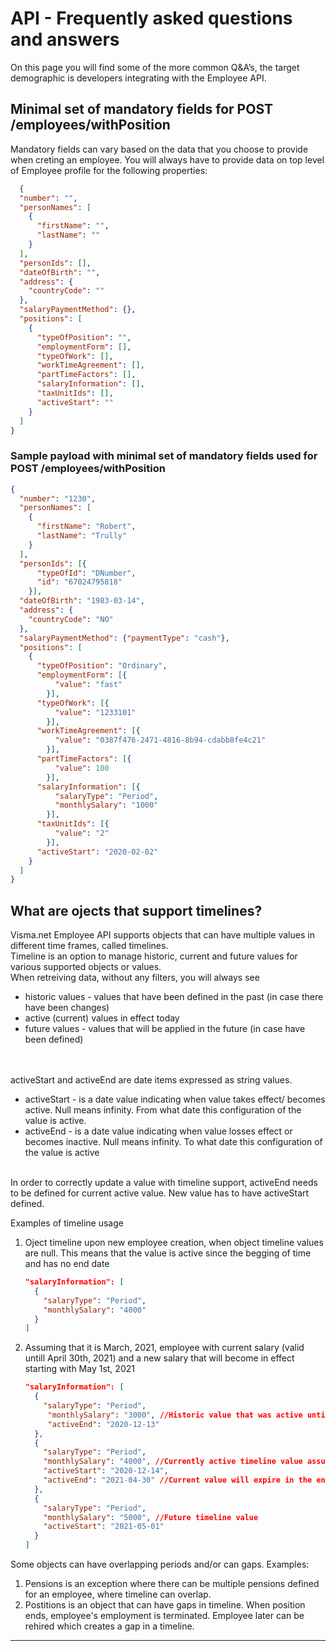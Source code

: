# API - Frequently asked questions and answers

On this page you will find some of the more common Q&A’s, the target demographic is developers integrating with the Employee API.

## Minimal set of mandatory fields for POST /employees/withPosition
Mandatory fields can vary based on the data that you choose to provide when creting an employee. 
You will always have to provide data on top level of Employee profile for the following properties:
```json
  {
  "number": "",
  "personNames": [
    {
      "firstName": "",
      "lastName": ""
    }
  ],
  "personIds": [],
  "dateOfBirth": "",
  "address": {
    "countryCode": ""
  },
  "salaryPaymentMethod": {},
  "positions": [
    {
      "typeOfPosition": "",
      "employmentForm": [],
      "typeOfWork": [],
      "workTimeAgreement": [],
      "partTimeFactors": [],
      "salaryInformation": [],
      "taxUnitIds": [],
      "activeStart": ""
    }
  ]
}
  ```

### Sample payload with minimal set of mandatory fields used for POST /employees/withPosition
```json
{
  "number": "1230",
  "personNames": [
    {
      "firstName": "Robert",
      "lastName": "Trully"
    }
  ],
  "personIds": [{
      "typeOfId": "DNumber",
      "id": "67024795818"
    }],
  "dateOfBirth": "1983-03-14",
  "address": {
    "countryCode": "NO"
  },
  "salaryPaymentMethod": {"paymentType": "cash"},
  "positions": [
    {
      "typeOfPosition": "Ordinary",
      "employmentForm": [{
          "value": "fast"
        }],
      "typeOfWork": [{
          "value": "1233101"
        }],
      "workTimeAgreement": [{
          "value": "0387f476-2471-4816-8b94-cdabb8fe4c21"
        }],
      "partTimeFactors": [{
          "value": 100
        }],
      "salaryInformation": [{
          "salaryType": "Period",
          "monthlySalary": "1000"
        }],
      "taxUnitIds": [{
          "value": "2"
        }],
      "activeStart": "2020-02-02"
    }
  ]
}
```

## What are ojects that support timelines? 
  Visma.net Employee API supports objects that can have multiple values in different time frames, called timelines.  
  Timeline is an option to manage historic, current and future values for various supported objects or values.</br>
  When retreiving data, without any filters, you will always see 
  - historic values - values that have been defined in the past (in case there have been changes)</li>
  - active (current) values in effect today</li> 
  - future values - values that will be applied in the future (in case have been defined)</li></br>
  </br>
  activeStart and activeEnd are date items expressed as string values. 
  
  - activeStart - is a date value indicating when value takes effect/ becomes active. Null means infinity. From what date this configuration of the value is active.</li>
  - activeEnd - is a date value indicating when value losses effect or becomes inactive. Null means infinity. To what date this configuration of the value is active</li> 
  </br>
  In order to correctly update a value with timeline support, activeEnd needs to be defined for current active value. New value has to have activeStart defined.  

Examples of timeline usage
1. Oject timeline upon new employee creation, when object timeline values are null. This means that the value is active since the begging of time and has no end date
    ```json
    "salaryInformation": [
      {
        "salaryType": "Period",
        "monthlySalary": "4000"
      }
    ]
    ```
2. Assuming that it is March, 2021, employee with current salary (valid untill April 30th, 2021) and a new salary that will become in effect starting with May 1st, 2021
    ```json
    "salaryInformation": [
      {
        "salaryType": "Period",
         "monthlySalary": "3000", //Historic value that was active untill December 13th, 2020
         "activeEnd": "2020-12-13"
      },
      {
        "salaryType": "Period",
        "monthlySalary": "4000", //Currently active timeline value assuming that it is March, 2021
        "activeStart": "2020-12-14",  
        "activeEnd": "2021-04-30" //Current value will expire in the end of April 
      },
      {
        "salaryType": "Period",
        "monthlySalary": "5000", //Future timeline value
        "activeStart": "2021-05-01"
      }
    ]
    ```
  Some objects can have overlapping periods and/or can gaps. 
  Examples:
  1. Pensions is an exception where there can be multiple pensions defined for an employee, where timeline can overlap. 
  2. Postitions is an object that can have gaps in timeline. When position ends, employee's employment is terminated. Employee later can be rehired which creates a gap in a timeline.
  
---

